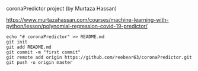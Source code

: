 coronaPredictor project
(by Murtaza Hassan)

https://www.murtazahassan.com/courses/machine-learning-with-python/lesson/polynomial-regression-covid-19-predictor/

```code=bash
echo "# coronaPredictor" >> README.md
git init
git add README.md
git commit -m "first commit"
git remote add origin https://github.com/reebear63/coronaPredictor.git
git push -u origin master
```